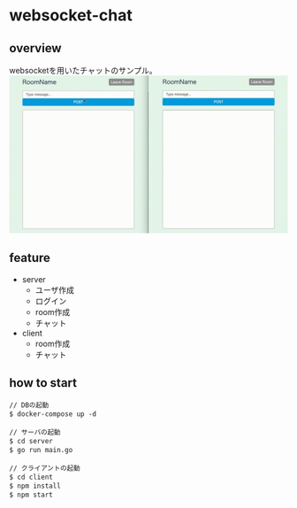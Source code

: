 # websocket-chat

## overview

websocketを用いたチャットのサンプル。
![](./img/websock-chat.gif)

## feature

- server
    - ユーザ作成
    - ログイン
    - room作成
    - チャット
- client
    - room作成
    - チャット

## how to start

```shell
// DBの起動
$ docker-compose up -d

// サーバの起動
$ cd server
$ go run main.go

// クライアントの起動
$ cd client
$ npm install
$ npm start

```